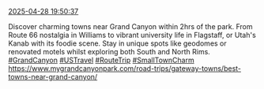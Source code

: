 [2025-04-28 19:50:37](https://mstdn.social/@hill_wanderer/114417325651035388)

Discover charming towns near Grand Canyon within 2hrs of the park. From Route 66 nostalgia in Williams to vibrant university life in Flagstaff, or Utah&#39;s Kanab with its foodie scene. Stay in unique spots like geodomes or renovated motels whilst exploring both South and North Rims. <a href="https://mstdn.social/tags/GrandCanyon" class="mention hashtag" rel="tag">#GrandCanyon</a> <a href="https://mstdn.social/tags/USTravel" class="mention hashtag" rel="tag">#USTravel</a> <a href="https://mstdn.social/tags/RouteTrip" class="mention hashtag" rel="tag">#RouteTrip</a> <a href="https://mstdn.social/tags/SmallTownCharm" class="mention hashtag" rel="tag">#SmallTownCharm</a> <a href="https://www.mygrandcanyonpark.com/road-trips/gateway-towns/best-towns-near-grand-canyon/" target="_blank" rel="nofollow noopener noreferrer" translate="no">https://www.mygrandcanyonpark.com/road-trips/gateway-towns/best-towns-near-grand-canyon/</a>